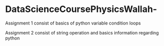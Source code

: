 # DataScienceCoursePhysicsWallah-

Assignment 1 consist of basics of python variable condition loops 

Assignment 2 consist of string operation and basics information regarding python
